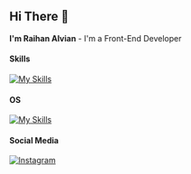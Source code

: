 ## Hi There 👋
**I'm Raihan Alvian** - I'm a Front-End Developer

<!-- ![Differentlv](img/bg-none.png) -->


#### Skills

[![My Skills](https://skillicons.dev/icons?i=html,js,java,python,cpp,react,tailwindcss,mysql,wordpress,figma,vscode)](https://skillicons.dev)


#### OS

[![My Skills](https://skillicons.dev/icons?i=windows)](https://skillicons.dev)

#### Social Media

<a href="https://instagram.com/raihanalviann" target="_blank" rel="noopener noreferrer">
  <img src="https://skillicons.dev/icons?i=instagram" alt="Instagram" />
</a>

<!-- #### Github Stats

![Differentlv GitHub stats](https://github-readme-stats.vercel.app/api?username=differentlv&show_icons=true&theme=dracula) -->

